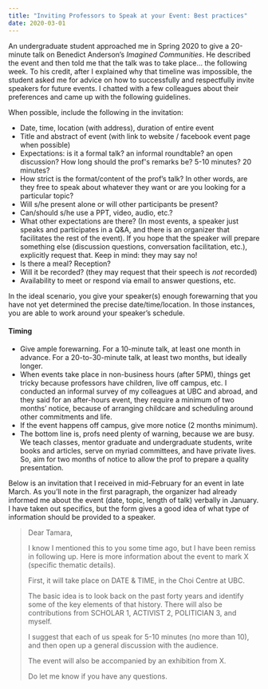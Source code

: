 ```yaml
---
title: "Inviting Professors to Speak at your Event: Best practices"
date: 2020-03-01
---
```


An undergraduate student approached me in Spring 2020 to give a 20-minute talk on Benedict Anderson’s _Imagined Communities_. He described the event and then told me that the talk was to take place… the following week. To his credit, after I explained why that timeline was impossible, the student asked me for advice on how to successfully and respectfully invite speakers for future events. I chatted with a few colleagues about their preferences and came up with the following guidelines.

When possible, include the following in the invitation:
* Date, time, location (with address), duration of entire event
* Title and abstract of event (with link to website / facebook event page when possible)
* Expectations: is it a formal talk? an informal roundtable? an open discussion? How long should the prof's remarks be? 5-10 minutes? 20 minutes?
* How strict is the format/content of the prof’s talk? In other words, are they free to speak about whatever they want or are you looking for a particular topic?
* Will s/he present alone or will other participants be present? 
* Can/should s/he use a PPT, video, audio, etc.?
* What other expectations are there? (In most events, a speaker just speaks and participates in a Q&A, and there is an organizer that facilitates the rest of the event). If you hope that the speaker will prepare something else (discussion questions, conversation facilitation, etc.), explicitly request that. Keep in mind: they may say no! 
* Is there a meal? Reception?
* Will it be recorded? (they may request that their speech is _not_ recorded)
* Availability to meet or respond via email to answer questions, etc.


In the ideal scenario, you give your speaker(s) enough forewarning that you have not yet determined the precise date/time/location. In those instances, you are able to work around your speaker’s schedule.

#### Timing
* Give ample forewarning. For a 10-minute talk, at least one month in advance. For a 20-to-30-minute talk, at least two months, but ideally longer. 
* When events take place in non-business hours (after 5PM), things get tricky because professors have children, live off campus, etc. I conducted an informal survey of my colleagues at UBC and abroad, and they said for an after-hours event, they require a minimum of two months’ notice, because of arranging childcare and scheduling around other commitments and life.
* If the event happens off campus, give more notice (2 months minimum).
* The bottom line is, profs need plenty of warning, because we are busy. We teach classes, mentor graduate and undergraduate students, write books and articles, serve on myriad committees, and have private lives. So, aim for two months of notice to allow the prof to prepare a quality presentation.

Below is an invitation that I received in mid-February for an event in late March. As you’ll note in the first paragraph, the organizer had already informed me about the event (date, topic, length of talk) verbally in January. I have taken out specifics, but the form gives a good idea of what type of information should be provided to a speaker.


> Dear Tamara,
> 
> I know I mentioned this to you some time ago, but I have been remiss in following up. Here is more information about the event to mark X (specific thematic details).
> 
> First, it will take place on DATE & TIME, in the Choi Centre at UBC.
>
> The basic idea is to look back on the past forty years and identify some of the key elements of that history. There will also be contributions from SCHOLAR 1, ACTIVIST 2, POLITICIAN 3, and myself.
> 
> I suggest that each of us speak for 5-10 minutes (no more than 10), and then open up a general discussion with the audience.
> 
> The event will also be accompanied by an exhibition from X.
>
> Do let me know if you have any questions.

